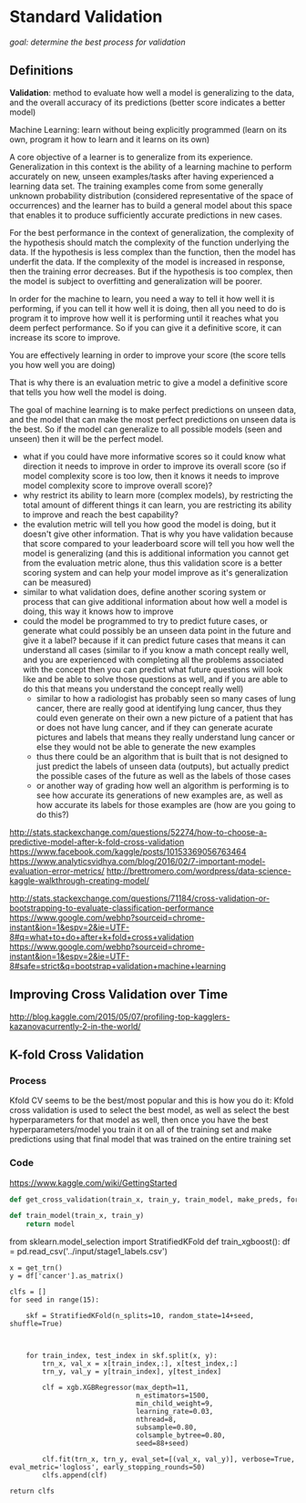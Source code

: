 # Standard Validation
*goal: determine the best process for validation*

## Definitions
**Validation**: method to evaluate how well a model is generalizing to the data, and the overall accuracy of its predictions (better score indicates a better model)

Machine Learning: learn without being explicitly programmed (learn on its own, program it how to learn and it learns on its own)

A core objective of a learner is to generalize from its experience. Generalization in this context is the ability of a learning machine to perform accurately on new, unseen examples/tasks after having experienced a learning data set. The training examples come from some generally unknown probability distribution (considered representative of the space of occurrences) and the learner has to build a general model about this space that enables it to produce sufficiently accurate predictions in new cases.

For the best performance in the context of generalization, the complexity of the hypothesis should match the complexity of the function underlying the data. If the hypothesis is less complex than the function, then the model has underfit the data. If the complexity of the model is increased in response, then the training error decreases. But if the hypothesis is too complex, then the model is subject to overfitting and generalization will be poorer.

In order for the machine to learn, you need a way to tell it how well it is performing, if you can tell it how well it is doing, then all you need to do is program it to improve how well it is performing until it reaches what you deem perfect performance. So if you can give it a definitive score, it can increase its score to improve. 

You are effectively learning in order to improve your score (the score tells you how well you are doing)

That is why there is an evaluation metric to give a model a definitive score that tells you how well the model is doing. 

The goal of machine learning is to make perfect predictions on unseen data, and the model that can make the most perfect predictions on unseen data is the best. So if the model can generalize to all possible models (seen and unseen) then it will be the perfect model. 

* what if you could have more informative scores so it could know what direction it needs to improve in order to improve its overall score (so if model complexity score is too low, then it knows it needs to improve model complexity score to improve overall score)?
* why restrict its ability to learn more (complex models), by restricting the total amount of different things it can learn, you are restricting its ability to improve and reach the best capability?
* the evalution metric will tell you how good the model is doing, but it doesn't give other information. That is why you have validation because that score compared to your leaderboard score will tell you how well the model is generalizing (and this is additional information you cannot get from the evaluation metric alone, thus this validation score is a better scoring system and can help your model improve as it's generalization can be measured)
* similar to what validation does, define another scoring system or process that can give additional information about how well a model is doing, this way it knows how to improve
* could the model be programmed to try to predict future cases, or generate what could possibly be an unseen data point in the future and give it a label? because if it can predict future cases that means it can understand all cases (similar to if you know a math concept really well, and you are experienced with completing all the problems associated with the concept then you can predict what future questions will look like and be able to solve those questions as well, and if you are able to do this that means you understand the concept really well)
  * similar to how a radiologist has probably seen so many cases of lung cancer, there are really good at identifying lung cancer, thus they could even generate on their own a new picture of a patient that has or does not have lung cancer, and if they can generate acurate pictures and labels that means they really understand lung cancer or else they would not be able to generate the new examples
  * thus there could be an algorithm that is built that is not designed to just predict the labels of unseen data (outputs), but actually predict the possible cases of the future as well as the labels of those cases
  * or another way of grading how well an algorithm is performing is to see how accurate its generations of new examples are, as well as how accurate its labels for those examples are (how are you going to do this?)




http://stats.stackexchange.com/questions/52274/how-to-choose-a-predictive-model-after-k-fold-cross-validation 
https://www.facebook.com/kaggle/posts/10153369056763464
https://www.analyticsvidhya.com/blog/2016/02/7-important-model-evaluation-error-metrics/
http://brettromero.com/wordpress/data-science-kaggle-walkthrough-creating-model/ 

http://stats.stackexchange.com/questions/71184/cross-validation-or-bootstrapping-to-evaluate-classification-performance 
https://www.google.com/webhp?sourceid=chrome-instant&ion=1&espv=2&ie=UTF-8#q=what+to+do+after+k+fold+cross+validation 
https://www.google.com/webhp?sourceid=chrome-instant&ion=1&espv=2&ie=UTF-8#safe=strict&q=bootstrap+validation+machine+learning








## Improving Cross Validation over Time
http://blog.kaggle.com/2015/05/07/profiling-top-kagglers-kazanovacurrently-2-in-the-world/


## K-fold Cross Validation
### Process
Kfold CV seems to be the best/most popular and this is how you do it:
Kfold cross validation is used to select the best model, as well as select the best hyperparameters for that model as well, then once you have the best hyperparameters/model you train it on all of the training set and make predictions using that final model that was trained on the entire training set
### Code
https://www.kaggle.com/wiki/GettingStarted

```python
def get_cross_validation(train_x, train_y, train_model, make_preds, format_function):

def train_model(train_x, train_y)
    return model

```

from sklearn.model_selection import StratifiedKFold
def train_xgboost():
    df = pd.read_csv('../input/stage1_labels.csv')

    x = get_trn()
    y = df['cancer'].as_matrix()

    clfs = []
    for seed in range(15):

        skf = StratifiedKFold(n_splits=10, random_state=14+seed, shuffle=True)
    
        
        
        for train_index, test_index in skf.split(x, y):
            trn_x, val_x = x[train_index,:], x[test_index,:]
            trn_y, val_y = y[train_index], y[test_index]
    
            clf = xgb.XGBRegressor(max_depth=11,
                                   n_estimators=1500,
                                   min_child_weight=9,
                                   learning_rate=0.03,
                                   nthread=8,
                                   subsample=0.80,
                                   colsample_bytree=0.80,
                                   seed=88+seed)
    
            clf.fit(trn_x, trn_y, eval_set=[(val_x, val_y)], verbose=True, eval_metric='logloss', early_stopping_rounds=50)
            clfs.append(clf)

    return clfs
